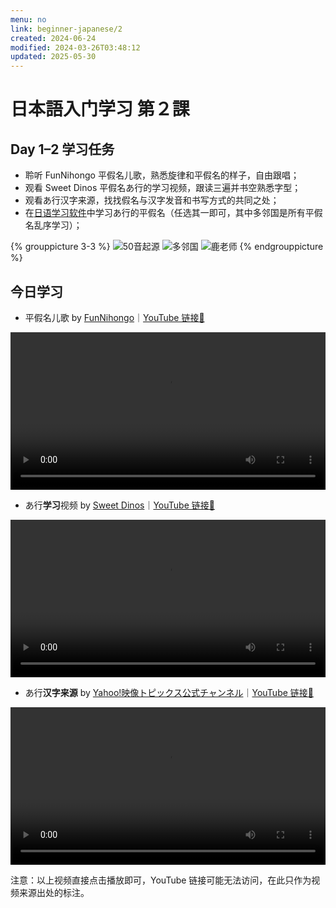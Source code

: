 ```yaml
---
menu: no
link: beginner-japanese/2
created: 2024-06-24
modified: 2024-03-26T03:48:12
updated: 2025-05-30
---
```


# 日本語入门学习 第２課

## Day 1–2 学习任务

- 聆听 FunNihongo 平假名儿歌，熟悉旋律和平假名的样子，自由跟唱；
- 观看 Sweet Dinos 平假名あ行的学习视频，跟读三遍并书空熟悉字型；
- 观看あ行汉字来源，找找假名与汉字发音和书写方式的共同之处；
- 在[日语学习软件](https://minielephant.net/beginner-japanese/#apps)中学习あ行的平假名（任选其一即可，其中多邻国是所有平假名乱序学习）；

{% grouppicture 3-3 %}
![50音起源](https://mini-elephant-1318622621.cos.ap-chongqing.myqcloud.com/2024/06/21/IMG_0322.jpeg)
![多邻国](https://mini-elephant-1318622621.cos.ap-chongqing.myqcloud.com/2024/06/21/IMG_0320.jpeg)
![鹿老师](https://mini-elephant-1318622621.cos.ap-chongqing.myqcloud.com/2024/06/21/IMG_0319.jpeg)
{% endgrouppicture %}

## 今日学习

- 平假名儿歌 by [FunNihongo](https://www.youtube.com/@funnihongo9881)｜[YouTube 链接🔗](https://youtu.be/K-nw5EUxDz0?si=oFzzDq9tIBnE59Zo)

<video width="100%" height="auto" controls>
  <source src="https://mini-elephant-1318622621.cos.ap-chongqing.myqcloud.com/2024/06/21/learn-japanese-hiragana-alphabet-aiueo-song-funnihongo.mp4" type="video/mp4">
</video>

- あ行**学习**视频 by [Sweet Dinos](https://www.youtube.com/@SweetDinos/videos)｜[YouTube 链接🔗](https://www.youtube.com/watch?v=5hYz3Kn08Oo)

<video width="100%" height="auto" controls>
  <source src="https://mini-elephant-1318622621.cos.ap-chongqing.myqcloud.com/2024/06/21/learn-hiragana-alphabet-characters-lesson-1.mp4" type="video/mp4">
</video>

- あ行**汉字来源** by [Yahoo!映像トピックス公式チャンネル](https://www.youtube.com/@yahoo4559)｜[YouTube 链接🔗](https://youtu.be/9hNcG4QTBDo?si=zd35rxHpLG6OjSjF)

<video width="100%" height="auto" controls>
  <source src="https://mini-elephant-1318622621.cos.ap-chongqing.myqcloud.com/2024/06/21/a-hiragana-kanji.mp4" type="video/mp4">
</video>

<span class="caption">注意：以上视频直接点击播放即可，YouTube 链接可能无法访问，在此只作为视频来源出处的标注。</span>
